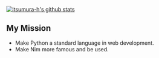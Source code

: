 [![itsumura-h's github stats](https://github-readme-stats.vercel.app/api?username=itsumura-h&show_icons=true&theme=cobalt)](https://github.com/itsumura-h/github-readme-stats)

## My Mission
- Make Python a standard language in web development.
- Make Nim more famous and be used.
